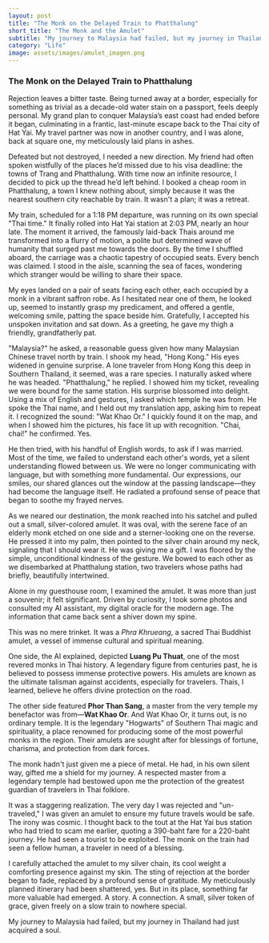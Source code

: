 ```yaml
---
layout: post
title: "The Monk on the Delayed Train to Phatthalung"
short_title: "The Monk and the Amulet"
subtitle: "My journey to Malaysia had failed, but my journey in Thailand had just acquired a soul."
category: "Life"
image: assets/images/amulet_imagen.png
---
```


### **The Monk on the Delayed Train to Phatthalung**

Rejection leaves a bitter taste. Being turned away at a border, especially for something as trivial as a decade-old water stain on a passport, feels deeply personal. My grand plan to conquer Malaysia’s east coast had ended before it began, culminating in a frantic, last-minute escape back to the Thai city of Hat Yai. My travel partner was now in another country, and I was alone, back at square one, my meticulously laid plans in ashes.

Defeated but not destroyed, I needed a new direction. My friend had often spoken wistfully of the places he’d missed due to his visa deadline: the towns of Trang and Phatthalung. With time now an infinite resource, I decided to pick up the thread he’d left behind. I booked a cheap room in Phatthalung, a town I knew nothing about, simply because it was the nearest southern city reachable by train. It wasn't a plan; it was a retreat.

My train, scheduled for a 1:18 PM departure, was running on its own special "Thai time." It finally rolled into Hat Yai station at 2:03 PM, nearly an hour late. The moment it arrived, the famously laid-back Thais around me transformed into a flurry of motion, a polite but determined wave of humanity that surged past me towards the doors. By the time I shuffled aboard, the carriage was a chaotic tapestry of occupied seats. Every bench was claimed. I stood in the aisle, scanning the sea of faces, wondering which stranger would be willing to share their space.

My eyes landed on a pair of seats facing each other, each occupied by a monk in a vibrant saffron robe. As I hesitated near one of them, he looked up, seemed to instantly grasp my predicament, and offered a gentle, welcoming smile, patting the space beside him. Gratefully, I accepted his unspoken invitation and sat down. As a greeting, he gave my thigh a friendly, grandfatherly pat.

"Malaysia?" he asked, a reasonable guess given how many Malaysian Chinese travel north by train. I shook my head, "Hong Kong." His eyes widened in genuine surprise. A lone traveler from Hong Kong this deep in Southern Thailand, it seemed, was a rare species. I naturally asked where he was headed. "Phatthalung," he replied. I showed him my ticket, revealing we were bound for the same station. His surprise blossomed into delight. Using a mix of English and gestures, I asked which temple he was from. He spoke the Thai name, and I held out my translation app, asking him to repeat it. I recognized the sound: "Wat Khao Or." I quickly found it on the map, and when I showed him the pictures, his face lit up with recognition. "Chai, chai!" he confirmed. Yes.

He then tried, with his handful of English words, to ask if I was married. Most of the time, we failed to understand each other's words, yet a silent understanding flowed between us. We were no longer communicating with language, but with something more fundamental. Our expressions, our smiles, our shared glances out the window at the passing landscape—they had become the language itself. He radiated a profound sense of peace that began to soothe my frayed nerves.

As we neared our destination, the monk reached into his satchel and pulled out a small, silver-colored amulet. It was oval, with the serene face of an elderly monk etched on one side and a sterner-looking one on the reverse. He pressed it into my palm, then pointed to the silver chain around my neck, signaling that I should wear it. He was giving me a gift. I was floored by the simple, unconditional kindness of the gesture. We bowed to each other as we disembarked at Phatthalung station, two travelers whose paths had briefly, beautifully intertwined.

Alone in my guesthouse room, I examined the amulet. It was more than just a souvenir; it felt significant. Driven by curiosity, I took some photos and consulted my AI assistant, my digital oracle for the modern age. The information that came back sent a shiver down my spine.

This was no mere trinket. It was a *Phra Khrueang*, a sacred Thai Buddhist amulet, a vessel of immense cultural and spiritual meaning.

One side, the AI explained, depicted **Luang Pu Thuat**, one of the most revered monks in Thai history. A legendary figure from centuries past, he is believed to possess immense protective powers. His amulets are known as the ultimate talisman against accidents, especially for travelers. Thais, I learned, believe he offers divine protection on the road.

The other side featured **Phor Than Sang**, a master from the very temple my benefactor was from—**Wat Khao Or**. And Wat Khao Or, it turns out, is no ordinary temple. It is the legendary "Hogwarts" of Southern Thai magic and spirituality, a place renowned for producing some of the most powerful monks in the region. Their amulets are sought after for blessings of fortune, charisma, and protection from dark forces.

The monk hadn't just given me a piece of metal. He had, in his own silent way, gifted me a shield for my journey. A respected master from a legendary temple had bestowed upon me the protection of the greatest guardian of travelers in Thai folklore.

It was a staggering realization. The very day I was rejected and "un-traveled," I was given an amulet to ensure my future travels would be safe. The irony was cosmic. I thought back to the tout at the Hat Yai bus station who had tried to scam me earlier, quoting a 390-baht fare for a 220-baht journey. He had seen a tourist to be exploited. The monk on the train had seen a fellow human, a traveler in need of a blessing.

I carefully attached the amulet to my silver chain, its cool weight a comforting presence against my skin. The sting of rejection at the border began to fade, replaced by a profound sense of gratitude. My meticulously planned itinerary had been shattered, yes. But in its place, something far more valuable had emerged. A story. A connection. A small, silver token of grace, given freely on a slow train to nowhere special.

My journey to Malaysia had failed, but my journey in Thailand had just acquired a soul.
